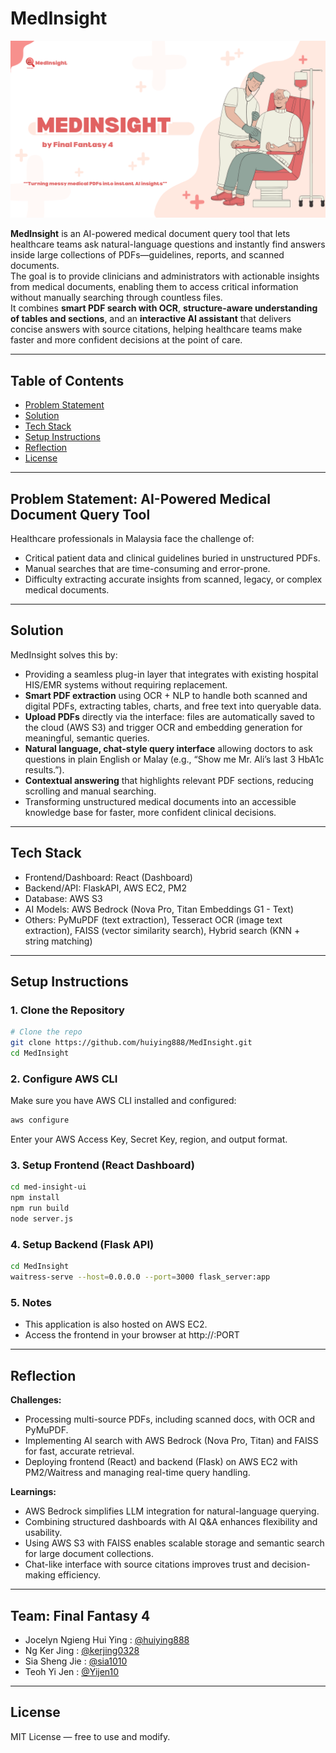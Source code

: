# MedInsight

![MedInsight](assets/Medinsight.png)

**MedInsight** is an AI-powered medical document query tool that lets healthcare teams ask natural-language questions and instantly find answers inside large collections of PDFs—guidelines, reports, and scanned documents.  
The goal is to provide clinicians and administrators with actionable insights from medical documents, enabling them to access critical information without manually searching through countless files.  
It combines **smart PDF search with OCR**, **structure-aware understanding of tables and sections**, and an **interactive AI assistant** that delivers concise answers with source citations, helping healthcare teams make faster and more confident decisions at the point of care.

---
## Table of Contents

- [Problem Statement](#problem-statement-ai-driven-automation-for-business-growth)
- [Solution](#solution)
- [Tech Stack](#tech-stack)
- [Setup Instructions](#setup-instructions)
- [Reflection](#reflection)
- [License](#license)

---
## Problem Statement: AI-Powered Medical Document Query Tool
Healthcare professionals in Malaysia face the challenge of:  
- Critical patient data and clinical guidelines buried in unstructured PDFs.  
- Manual searches that are time-consuming and error-prone.  
- Difficulty extracting accurate insights from scanned, legacy, or complex medical documents.

---

## Solution

MedInsight solves this by:

- Providing a seamless plug-in layer that integrates with existing hospital HIS/EMR systems without requiring replacement.  
- **Smart PDF extraction** using OCR + NLP to handle both scanned and digital PDFs, extracting tables, charts, and free text into queryable data.  
- **Upload PDFs** directly via the interface: files are automatically saved to the cloud (AWS S3) and trigger OCR and embedding generation for meaningful, semantic queries.  
- **Natural language, chat-style query interface** allowing doctors to ask questions in plain English or Malay (e.g., “Show me Mr. Ali’s last 3 HbA1c results.”).  
- **Contextual answering** that highlights relevant PDF sections, reducing scrolling and manual searching.  
- Transforming unstructured medical documents into an accessible knowledge base for faster, more confident clinical decisions.

---

## Tech Stack

- Frontend/Dashboard: React (Dashboard)
- Backend/API: FlaskAPI, AWS EC2, PM2
- Database: AWS S3
- AI Models: AWS Bedrock (Nova Pro, Titan Embeddings G1 - Text)
- Others: PyMuPDF (text extraction), Tesseract OCR (image text extraction), FAISS (vector similarity search), Hybrid search (KNN + string matching)

---

## Setup Instructions
### 1. Clone the Repository
```bash
# Clone the repo
git clone https://github.com/huiying888/MedInsight.git
cd MedInsight
```
### 2. Configure AWS CLI
Make sure you have AWS CLI installed and configured:
```bash
aws configure
```
Enter your AWS Access Key, Secret Key, region, and output format.
### 3. Setup Frontend (React Dashboard)
```bash
cd med-insight-ui
npm install
npm run build
node server.js
```
### 4. Setup Backend (Flask API)
```bash
cd MedInsight
waitress-serve --host=0.0.0.0 --port=3000 flask_server:app
```
### 5. Notes
- This application is also hosted on AWS EC2.
- Access the frontend in your browser at http://<EC2-PUBLIC-IP>:PORT

---

## Reflection

**Challenges:**
- Processing multi-source PDFs, including scanned docs, with OCR and PyMuPDF.  
- Implementing AI search with AWS Bedrock (Nova Pro, Titan) and FAISS for fast, accurate retrieval.  
- Deploying frontend (React) and backend (Flask) on AWS EC2 with PM2/Waitress and managing real-time query handling.  

**Learnings:**
- AWS Bedrock simplifies LLM integration for natural-language querying.  
- Combining structured dashboards with AI Q&A enhances flexibility and usability.  
- Using AWS S3 with FAISS enables scalable storage and semantic search for large document collections.  
- Chat-like interface with source citations improves trust and decision-making efficiency.

---

## Team: Final Fantasy 4

- Jocelyn Ngieng Hui Ying : [@huiying888](https://github.com/huiying888)
- Ng Ker Jing : [@kerjing0328](https://github.com/kerjing0328)
- Sia Sheng Jie : [@sia1010](https://github.com/sia1010)
- Teoh Yi Jen : [@Yijen10](https://github.com/Yijen10)

---

## License
MIT License — free to use and modify.
